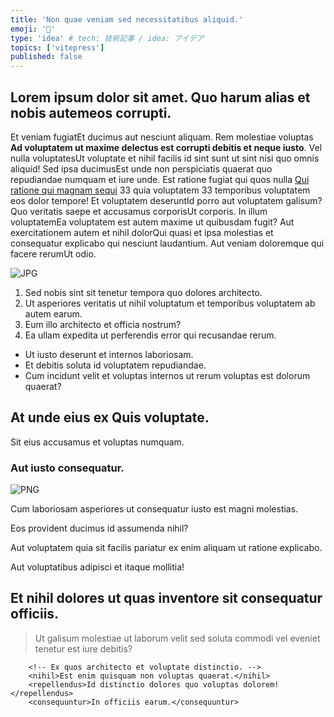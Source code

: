 ```yaml
---
title: 'Non quae veniam sed necessitatibus aliquid.'
emoji: '🎉'
type: 'idea' # tech: 技術記事 / idea: アイデア
topics: ['vitepress']
published: false
---
```


## Lorem ipsum dolor sit amet. Quo harum alias et nobis autemeos corrupti.

Et veniam fugiatEt ducimus aut nesciunt aliquam. Rem molestiae voluptas **Ad voluptatem ut maxime delectus est corrupti debitis et neque iusto**. Vel nulla voluptatesUt voluptate et nihil facilis id sint sunt ut sint nisi quo omnis aliquid! Sed ipsa ducimusEst unde non perspiciatis quaerat quo repudiandae numquam et iure unde. Est ratione fugiat qui quos nulla [Qui ratione qui magnam sequi](https://www.loremipzum.com) 33 quia voluptatem 33 temporibus voluptatem eos dolor tempore! Et voluptatem deseruntId porro aut voluptatem galisum? Quo veritatis saepe et accusamus corporisUt corporis. In illum voluptatemEa voluptatem est autem maxime ut quibusdam fugit? Aut exercitationem autem et nihil dolorQui quasi et ipsa molestias et consequatur explicabo qui nesciunt laudantium. Aut veniam doloremque qui facere rerumUt odio.

![JPG](/images/sample-article-1/640x480.jpg)

1.  Sed nobis sint sit tenetur tempora quo dolores architecto.
2.  Ut asperiores veritatis ut nihil voluptatum et temporibus voluptatem ab autem earum.
3.  Eum illo architecto et officia nostrum?
4.  Ea ullam expedita ut perferendis error qui recusandae rerum.

- Ut iusto deserunt et internos laboriosam.
- Et debitis soluta id voluptatem repudiandae.
- Cum incidunt velit et voluptas internos ut rerum voluptas est dolorum quaerat?

## At unde eius ex Quis voluptate.

Sit eius accusamus et voluptas numquam.

### Aut iusto consequatur.

![PNG](/images/sample-article-1/640x480.png)

Cum laboriosam asperiores ut consequatur iusto est magni molestias.

Eos provident ducimus id assumenda nihil?

Aut voluptatem quia sit facilis pariatur ex enim aliquam ut ratione explicabo.

Aut voluptatibus adipisci et itaque mollitia!

## Et nihil dolores ut quas inventore sit consequatur officiis.

> Ut galisum molestiae ut laborum velit sed soluta commodi vel eveniet tenetur est iure debitis?

```
    <!-- Ex quos architecto et voluptate distinctio. -->
    <nihil>Est enim quisquam non voluptas quaerat.</nihil>
    <repellendus>Id distinctio dolores quo voluptas dolorem!</repellendus>
    <consequuntur>In officiis earum.</consequuntur>
```
